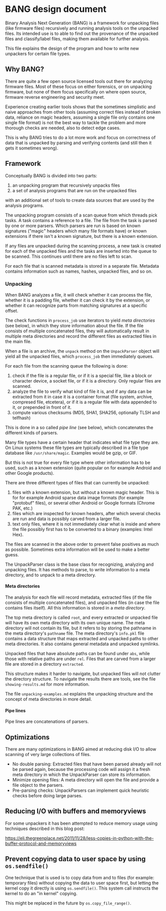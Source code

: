# BANG design document

Binary Analysis Next Generation (BANG) is a framework for unpacking files (like
firmware files) recursively and running analysis tools on the unpacked files.
Its intended use is to able to find out the provenance of the unpacked files
and classify/label files, making them available for further analysis.

This file explains the design of the program and how to write new unpackers
for certain file types.

## Why BANG?

There are quite a few open source licensed tools out there for analyzing
firmware files. Most of these focus on either forensics, or on unpacking
firmware, but none of them focus specifically on where open source, firmware
reverse engineering and security meet.

Experience creating earlier tools shows that the sometimes simplistic and
naive approaches from other tools (assuming correct files instead of broken
data, reliance on magic headers, assuming a single file only contains one
single file format) is not the best way to tackle the problem and more
thorough checks are needed, also to detect edge cases.

This is why BANG tries to do a lot more work and focus on correctness of
data that is unpacked by parsing and verifying contents (and still then it
gets it sometimes wrong).

## Framework

Conceptually BANG is divided into two parts:

1. an unpacking program that recursively unpacks files
2. a set of analysis programs that are run on the unpacked files

with an additional set of tools to create data sources that are used by
the analysis programs.

The unpacking program consists of a scan queue from which threads pick tasks.
A task contains a reference to a file. The file from the task is parsed by
one or more parsers. Which parsers are run is based on known signatures
("magic" headers which many file formats have) or known extensions if there
isn't a known signature, but there is a known extension.

If any files are unpacked during the scanning process, a new task is created
for each of the unpacked files and the tasks are inserted into the queue to
be scanned. This continues until there are no files left to scan.

For each file that is scanned metadata is stored in a separate file. Metadata
contains information such as names, hashes, unpacked files, and so on.

### Unpacking

When BANG analyzes a file, it will check whether it can process the file,
whether it is a padding file, whether it can check it by the extension, or
whether it can recognize parts from matching signatures at a specific offset.

The check functions in `process_job` use iterators to yield *meta directories*
(see below), in which they store information about the file. If the file
consists of multiple concatenated files, they will automatically result in
multiple meta directories and record the different files as extracted files in
the main file.

When a file is an archive, the `unpack` method on the `UnpackParser` object
will yield all the unpacked files, which `process_job` then immediately queues.

For each file from the scanning queue the following is done:

1.  check if the file is a regular file, or if it is a special file, like
    a block or character device, a socket file, or if it is a directory.
    Only regular files are scanned.
2.  analyze the file to verify what kind of file it is, and if any data
    can be extracted from it in case it is a container format (file system,
    archive, compresed file, etcetera), or if it is a regular file with data
    appended to it, or prepended in front of it.
3.  compute various checksums (MD5, SHA1, SHA256, optionally TLSH and telfhash)

This is done in a so called *pipe line* (see below), which concatenates the
different kinds of parsers.

Many file types have a certain header that indicates what file type they
are. On Linux systems these file types are typically described in a
file type database like `/usr/share/magic`. Examples would be gzip, or GIF.

But this is not true for every file type where other information has to
be used, such as a known extension (quite popular on for example Android
and other Google products).

There are three different types of files that can currently be unpacked:

1.  files with a known extension, but without a known magic header. This is
    for for example Android sparse data image formats (for example "protobuf"
    files), or several other Android or Google formats (Chrome PAK, etc.)
2.  files which are inspected for known headers, after which several checks
    are run and data is possibly carved from a larger file.
3.  text only files, where it is not immediately clear what
    is inside and where the file possibly first has to be
    converted to a binary (examples: Intel Hex).

The files are scanned in the above order to prevent false positives as much
as possible. Sometimes extra information will be used to make a better guess.

The UnpackParser class is the base class for recognizing, analyzing and
unpacking files. It has methods to parse, to write information to a meta
directory, and to unpack to a meta directory.

#### Meta directories

The analysis for each file will record metadata, extracted files (if the file
consists of multiple concatenated files), and unpacked files (in case the file
contains files itself).  All this information is stored in a *meta directory*.

The top meta directory is called `root`, and every extracted or unpacked file
will have its own meta directory with its own unique name. The meta directory
will not contain its file, but it refers to by storing the pathname in the meta
directory's `pathname` file. The meta directory's `info.pkl` file contains a
data structure that maps extracted and unpacked paths to other meta
directories. It also contains general metadata and unpacked symlinks.

Unpacked files that have absolute paths can be found under `abs`, while those
with relative paths are under `rel`. Files that are carved from a larger file
are stored in a directory `extracted`.

This structure makes it harder to navigate, but unpacked files will not clutter
the directory structure. To navigate the results there are tools, see the file
`showing-results.md` for more information.

The file `unpacking-examples.md` explains the unpacking structure and the
concept of meta directories in more detail.

#### Pipe lines

Pipe lines are concatenations of parsers.

## Optimizations

There are many optimizations in BANG aimed at reducing disk I/O to allow
scanning of very large collections of files.

* No double parsing: Extracted files that have been parsed already will not be
  parsed again, because the processing code will assign it a fresh meta
  directory in which the UnpackParser can store its information.
* Minimize opening files: A meta directory will open the file and provide a
  file object to the parsers.
* Pre-parsing checks: UnpackParsers can implement quick heuristic checks before
  doing large parses.

## Reducing I/O with buffers and memoryviews

For some unpackers it has been attempted to reduce memory usage using
techniques described in this blog post:

<https://eli.thegreenplace.net/2011/11/28/less-copies-in-python-with-the-buffer-protocol-and-memoryviews>

## Prevent copying data to user space by using `os.sendfile()`

One technique that is used is to copy data from and to files (for example:
temporary files) without copying the data to user space first, but letting
the kernel copy it directly is using `os.sendfile()`. This system call
instructs the kernel to do an "in kernel" copying.

This might be replaced in the future by `os.copy_file_range()`.

